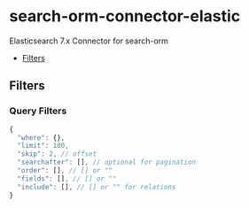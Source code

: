 # search-orm-connector-elastic

Elasticsearch 7.x Connector for search-orm

* [Filters](#filters)

## Filters

### Query Filters

```javascript
{
  "where": {},
  "limit": 100,
  "skip": 2, // offset
  "searchafter": [], // optional for pagination
  "order": [], // [] or ""
  "fields": [], // [] or ""
  "include": [], // [] or "" for relations
}
```
